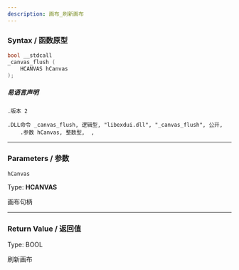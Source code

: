 ```yaml
---
description: 画布_刷新画布
---
```


### Syntax / 函数原型

```C++
bool __stdcall 
_canvas_flush (
    HCANVAS hCanvas
);
```

##### 易语言声明

```Elang
.版本 2

.DLL命令 _canvas_flush, 逻辑型, "libexdui.dll", "_canvas_flush", 公开, 
    .参数 hCanvas, 整数型,  , 
```

---

### Parameters / 参数

`hCanvas`

Type: **HCANVAS**

画布句柄

---

### Return Value / 返回值

Type: BOOL

刷新画布